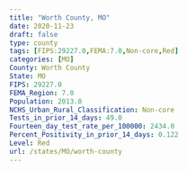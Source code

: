 ```yaml
---
title: "Worth County, MO"
date: 2020-11-23
draft: false
type: county
tags: [FIPS:29227.0,FEMA:7.0,Non-core,Red]
categories: [MO]
County: Worth County
State: MO
FIPS: 29227.0
FEMA_Region: 7.0
Population: 2013.0
NCHS_Urban_Rural_Classification: Non-core
Tests_in_prior_14_days: 49.0
Fourteen_day_test_rate_per_100000: 2434.0
Percent_Positivity_in_prior_14_days: 0.122
Level: Red
url: /states/MO/worth-county
---
```




